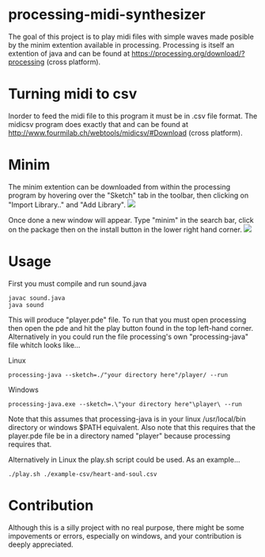 # processing-midi-synthesizer
The goal of this project is to play midi files with simple waves made posible by the minim extention available in processing. Processing is itself an extention of java and can be found at https://processing.org/download/?processing (cross platform).




# Turning midi to csv
Inorder to feed the midi file to this program it must be in .csv file format. The midicsv program does exactly that and can be found at http://www.fourmilab.ch/webtools/midicsv/#Download (cross platform).



# Minim
The minim extention can be downloaded from within the processing program by hovering over the "Sketch" tab in the toolbar, then clicking on "Import Library.." and "Add Library".
![](http://i.imgur.com/Z2YEq1d.png)


Once done a new window will appear. Type "minim" in the search bar, click on the package then on the install button in the lower right hand corner.
![](http://i.imgur.com/Eo1hBej.png)



# Usage
First you must compile and run sound.java
```
javac sound.java
java sound
```
This will produce "player.pde" file. To run that you must open processing then open the pde and hit the play button found in the top left-hand corner. Alternatively in you could run the file processing's own "processing-java" file whitch looks like...

  Linux
```
processing-java --sketch=./"your directory here"/player/ --run
```
  Windows
```
processing-java.exe --sketch=.\"your directory here"\player\ --run
```

Note that this assumes that processing-java is in your linux /usr/local/bin directory or windows $PATH equivalent. Also note that this requires that the player.pde file be in a directory named "player" because processing requires that.

Alternatively in Linux the play.sh script could be used. As an example...
```
./play.sh ./example-csv/heart-and-soul.csv
```

# Contribution
Although this is a silly project with no real purpose, there might be some impovements or errors, especially on windows, and your contribution is deeply appreciated.
